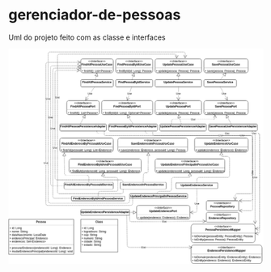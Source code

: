 # gerenciador-de-pessoas


<p>Uml do projeto feito com as classe e interfaces</p>
<img src="uml/uml.drawio.png" alt="uml" />
